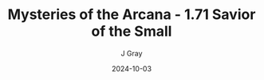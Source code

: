 ---
title: 'Mysteries of the Arcana - 1.71 Savior of the Small'
alt: 'Mysteries of the Arcana'
date: '2024-10-03'
author: 'J Gray'
artist: 'Keira'
---